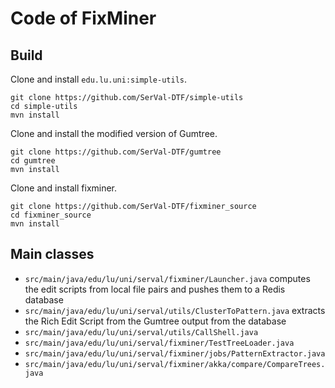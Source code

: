 # Code of FixMiner

## Build

Clone and install `edu.lu.uni:simple-utils`.

```
git clone https://github.com/SerVal-DTF/simple-utils
cd simple-utils
mvn install
```

Clone and install the modified version of Gumtree.

```
git clone https://github.com/SerVal-DTF/gumtree
cd gumtree
mvn install
```

Clone and install fixminer.

```
git clone https://github.com/SerVal-DTF/fixminer_source
cd fixminer_source
mvn install
```

## Main classes

* `src/main/java/edu/lu/uni/serval/fixminer/Launcher.java` computes the edit scripts from local file pairs and pushes them to a Redis database
* `src/main/java/edu/lu/uni/serval/utils/ClusterToPattern.java` extracts the Rich Edit Script from the Gumtree output from the database
* `src/main/java/edu/lu/uni/serval/utils/CallShell.java`
* `src/main/java/edu/lu/uni/serval/fixminer/TestTreeLoader.java`
* `src/main/java/edu/lu/uni/serval/fixminer/jobs/PatternExtractor.java`
* `src/main/java/edu/lu/uni/serval/fixminer/akka/compare/CompareTrees.java`

